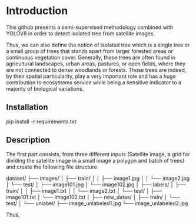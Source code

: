# Introduction

This github presents a semi-supervised methodology combined with YOLOV8 in order to detect isolated tree from satellite images.

Thus, we can also define the notion of isolated tree which is a single tree or a small group of trees that stands apart from larger forested areas or continuous vegetation cover. Generally, these trees are often found in agricultural landscapes, urban areas, pastures, or open fields, where they are not connected to dense woodlands or forests. Those trees are indeed, by their spatial particularity, play a very important role and has a huge contribution to ecosystems service while being a sensitive indicator to a majority of biological variations.


## Installation

pip install -r requirements.txt

## Description

The first part consists, from three different inputs (Satellite image, a grid for dividing the satellite image in a small image a polygon and batch of trees) and create the following file structure 



dataset/
   ├── images/
   │   ├── train/
   │   │   ├── image1.jpg
   │   │   └── image2.jpg
   │   └── test/
   │       ├── image101.jpg
   │       └── image102.jpg
   │
   ├── labels/
   │   ├── train/
   │   │   ├── image1.txt
   │   │   └── image2.txt
   │   └── test/
   │       ├── image101.txt
   │       └── image102.txt
   │
   ├── new_datas/
   │   ├── train/
   │   └── test/
   │
   └── unlabel/
       ├── image_unlabeled1.jpg
       └── image_unlabeled2.jpg




Thus, 


